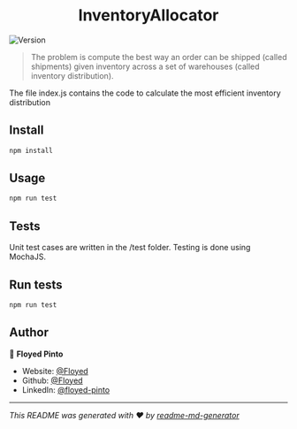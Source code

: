 <h1 align="center">InventoryAllocator</h1>
<p>
  <img alt="Version" src="https://img.shields.io/badge/version-1.0.0-blue.svg?cacheSeconds=2592000" />
</p>

> The problem is compute the best way an order can be shipped (called shipments) given inventory across a set of warehouses (called inventory distribution).

The file index.js contains the code to calculate the most efficient inventory distribution 


## Install

```sh
npm install
```

## Usage

```sh
npm run test
```

## Tests
Unit test cases are written in the /test folder. Testing is done using MochaJS. 


## Run tests

```sh
npm run test
```

## Author

👤 **Floyed Pinto**

* Website: [@Floyed](http://floyed.github.io)
* Github: [@Floyed](https://github.com/Floyed)
* LinkedIn: [@floyed-pinto](https://linkedin.com/in/floyed-pinto)


***
_This README was generated with ❤️ by [readme-md-generator](https://github.com/kefranabg/readme-md-generator)_